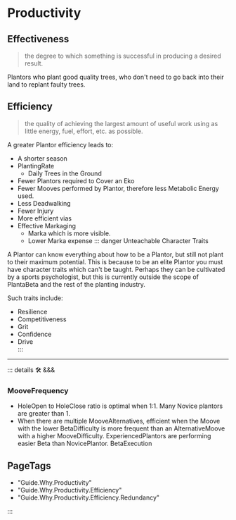
# <via>Productivity</via>

## Effectiveness

> the degree to which something is successful in producing a desired result.

Plantors who plant good quality trees, who don't need to go back into their land to replant faulty trees.

## Efficiency

> the quality of achieving the largest amount of useful work using as little energy, fuel, effort, etc. as possible.

A greater Plantor efficiency leads to:

- A shorter season
- PlantingRate
    - Daily Trees in the Ground
- Fewer Plantors required to Cover an Eko
- Fewer Mooves performed by Plantor, therefore less Metabolic Energy used.
- Less Deadwalking
- Fewer Injury
- More efficient vias
- Effective Markaging
    - Marka which is more visible.
    - Lower Marka expense
::: danger Unteachable Character Traits

A Plantor can know everything about how to be a Plantor, but still not plant to their maximum potential. This is because to be an elite Plantor you must have character traits which can't be taught. Perhaps they can be cultivated by a sports psychologist, but this is currently outside the scope of PlantaBeta and the rest of the planting industry.  

Such traits include:

- Resilience
- Competitiveness
- Grit
- Confidence
- Drive  
:::

---

<!-- =================================================== -->
<!-- =================================================== -->
<!-- =================================================== -->
<!-- =================================================== -->
<!-- =================================================== -->
::: details 🛠 <dev>&&&</dev>

### MooveFrequency

- HoleOpen to HoleClose ratio is optimal when 1:1. Many Novice plantors are greater than 1.
- When there are multiple MooveAlternatives, efficient when the Moove with the lower BetaDifficulty is more frequent than an AlternativeMoove with a higher MooveDifficulty. ExperiencedPlantors are performing easier Beta than NovicePlantor. BetaExecution

<h2>PageTags</h2>

- "Guide.Why.Productivity"
- "Guide.Why.Productivity.Efficiency"
- "Guide.Why.Productivity.Efficiency.Redundancy"

:::
